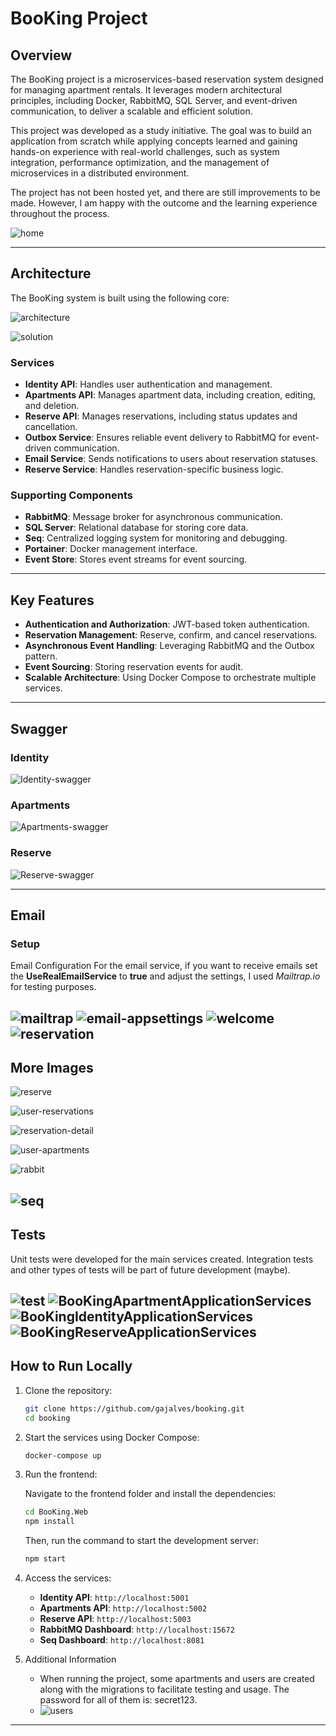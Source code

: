 # BooKing Project

## Overview
The BooKing project is a microservices-based reservation system designed for managing apartment rentals. It leverages modern architectural principles, including Docker, RabbitMQ, SQL Server, and event-driven communication, to deliver a scalable and efficient solution.

This project was developed as a study initiative. The goal was to build an application from scratch while applying concepts learned and gaining hands-on experience with real-world challenges, such as system integration, performance optimization, and the management of microservices in a distributed environment.

The project has not been hosted yet, and there are still improvements to be made. However, I am happy with the outcome and the learning experience throughout the process.

![home](https://github.com/gajalves/booking/blob/main/docs/img/home.png?raw=true)

---

## Architecture
The BooKing system is built using the following core:

 ![architecture](https://github.com/gajalves/booking/blob/main/docs/img/arch.png?raw=true)
 
 ![solution](https://github.com/gajalves/booking/blob/main/docs/img/solution.png?raw=true)

### Services
- **Identity API**: Handles user authentication and management.
- **Apartments API**: Manages apartment data, including creation, editing, and deletion.
- **Reserve API**: Manages reservations, including status updates and cancellation.
- **Outbox Service**: Ensures reliable event delivery to RabbitMQ for event-driven communication.
- **Email Service**: Sends notifications to users about reservation statuses.
- **Reserve Service**: Handles reservation-specific business logic.

### Supporting Components
- **RabbitMQ**: Message broker for asynchronous communication.
- **SQL Server**: Relational database for storing core data.
- **Seq**: Centralized logging system for monitoring and debugging.
- **Portainer**: Docker management interface.
- **Event Store**: Stores event streams for event sourcing.

---

## Key Features
- **Authentication and Authorization**: JWT-based token authentication.
- **Reservation Management**: Reserve, confirm, and cancel reservations.
- **Asynchronous Event Handling**: Leveraging RabbitMQ and the Outbox pattern.
- **Event Sourcing**: Storing reservation events for audit.
- **Scalable Architecture**: Using Docker Compose to orchestrate multiple services.

---

## Swagger

### Identity
![Identity-swagger](https://github.com/gajalves/booking/blob/main/docs/img/swagger/identity.png?raw=true)
### Apartments
![Apartments-swagger](https://github.com/gajalves/booking/blob/main/docs/img/swagger/apartments.png?raw=true)
### Reserve
![Reserve-swagger](https://github.com/gajalves/booking/blob/main/docs/img/swagger/reserve.png?raw=true)

---

## Email

### Setup
Email Configuration
For the email service, if you want to receive emails set the **UseRealEmailService** to **true** and adjust the settings, I used *Mailtrap.io* for testing purposes.

![mailtrap](https://github.com/gajalves/booking/blob/main/docs/img/email/mailtrap.png?raw=true)
![email-appsettings](https://github.com/gajalves/booking/blob/main/docs/img/email/email-setup.png?raw=true)
![welcome](https://github.com/gajalves/booking/blob/main/docs/img/email/welcome.png?raw=true)
![reservation](https://github.com/gajalves/booking/blob/main/docs/img/email/reservation.png?raw=true)
---

## More Images

![reserve](https://github.com/gajalves/booking/blob/main/docs/img/reserve.png?raw=true)

![user-reservations](https://github.com/gajalves/booking/blob/main/docs/img/user-reservations.png?raw=true)

![reservation-detail](https://github.com/gajalves/booking/blob/main/docs/img/reservation-detail.png?raw=true)

![user-apartments](https://github.com/gajalves/booking/blob/main/docs/img/user-apartments.png?raw=true)

![rabbit](https://github.com/gajalves/booking/blob/main/docs/img/rabbit.png?raw=true)

![seq](https://github.com/gajalves/booking/blob/main/docs/img/seq.png?raw=true)
---

## Tests
Unit tests were developed for the main services created. Integration tests and other types of tests will be part of future development (maybe).

![test](https://github.com/gajalves/booking/blob/main/docs/img/coverage/tests.png?raw=true)
![BooKingApartmentApplicationServices](https://github.com/gajalves/booking/blob/main/docs/img/coverage/BooKingApartmentApplicationServices.png?raw=true)
![BooKingIdentityApplicationServices](https://github.com/gajalves/booking/blob/main/docs/img/coverage/BooKingIdentityApplicationServices.png?raw=true)
![BooKingReserveApplicationServices](https://github.com/gajalves/booking/blob/main/docs/img/coverage/BooKingReserveApplicationServices.png?raw=true)
---

## How to Run Locally

1. Clone the repository:
    ```bash
    git clone https://github.com/gajalves/booking.git
    cd booking
    ```

2. Start the services using Docker Compose:
    ```bash
    docker-compose up
    ```
4. Run the frontend:

    Navigate to the frontend folder and install the dependencies:

    ```bash
    cd BooKing.Web
    npm install
    ```

    Then, run the command to start the development server:

    ```bash
    npm start
    ```
4. Access the services:
    - **Identity API**: `http://localhost:5001`
    - **Apartments API**: `http://localhost:5002`
    - **Reserve API**: `http://localhost:5003`
    - **RabbitMQ Dashboard**: `http://localhost:15672`
    - **Seq Dashboard**: `http://localhost:8081`

5. Additional Information
   - When running the project, some apartments and users are created along with the migrations to facilitate testing and usage. The password for all of them is: secret123.
   - ![users](https://github.com/gajalves/booking/blob/main/docs/img/db/user.png?raw=true)

---
